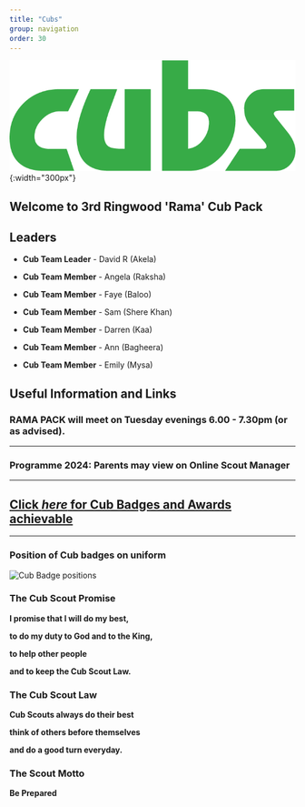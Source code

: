 ```yaml
---
title: "Cubs"
group: navigation
order: 30
---
```


![](/assets/img/scouts/Cub_RGB_green.png){:width="300px"}

## Welcome to 3rd Ringwood 'Rama' Cub Pack

## Leaders

- **Cub Team Leader** - David R (Akela)

- **Cub Team Member** - Angela (Raksha)

- **Cub Team Member** - Faye (Baloo)

- **Cub Team Member** - Sam (Shere Khan)

- **Cub Team Member** - Darren (Kaa)

- **Cub Team Member** - Ann (Bagheera)

- **Cub Team Member** - Emily (Mysa)

## Useful Information and Links

### RAMA PACK will meet on Tuesday evenings 6.00 - 7.30pm (or as advised).

---

### Programme 2024: Parents may view on Online Scout Manager

---

## [Click *here* for Cub Badges and Awards achievable](https://www.scouts.org.uk/cubs "Cub Badges and Awards achievable")

---

### Position of Cub badges on uniform

![Cub Badge positions](https://prod-cms.scouts.org.uk/media/15107/3-cubs_uniform-diagrams_sept2021_portrait.png)

### The Cub Scout Promise

**I promise that I will do my best,**

**to do my duty to God and to the King,**

**to help other people**

**and to keep the Cub Scout Law.**

### The Cub Scout Law

**Cub Scouts always do their best**

**think of others before themselves**

**and do a good turn everyday.**

### The Scout Motto

**Be Prepared**
